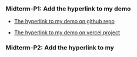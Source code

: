 ### Midterm-P1: Add the hyperlink to my demo

- [The hyperlink to my demo on github repo](https://github.com/thomas0913/1111-web-408440021)

- [The hyperlink to my demo on vercel project](https://1111-web-408440021.vercel.app/)

### Midterm-P2: Add the hyperlink to my 